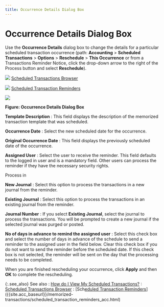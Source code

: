 ```yaml
---
title: Occurrence Details Dialog Box
---
```


# Occurrence Details Dialog Box 


Use the **Occurrence Details**  dialog box to change the details for a particular scheduled transaction  occurrence (path: **Accounting** >  **Scheduled Transactions** > **Options** > **Reschedule**  > **This Occurrence** or from a  Transactions Reminder Notice, click the drop-down arrow to the right of  the Process button and select **Reschedule**).


![]({{site.acc_baseurl}}/img/lens.gif) [Scheduled  Transactions Browser]({{site.acc_baseurl}}/memorized-transactions/scheduled_transactions_browser_acc.html)


![]({{site.acc_baseurl}}/img/lens.gif) [Scheduled  Transaction Reminders]({{site.acc_baseurl}}/memorized-transactions/scheduled_transaction_reminders_acc.html)


![]({{site.acc_baseurl}}/img/occurrence_details_dialog_box_acc.gif)


**Figure: Occurrence Details Dialog Box**


**Template Description**
: This field displays the description of the memorized  transaction template that was scheduled.


**Occurrence Date**
: Select the new scheduled date for the occurrence.


**Original Occurrence Date**
: This field displays the previously scheduled date  of the occurrence.


**Assigned User**
: Select the user to receive the reminder. This field  defaults to the logged in user and is a mandatory field. Other users can  process the reminder if they have the necessary security rights.


Process in


**New Journal**
: Select this option to process the transactions in  a new journal from the reminder.


**Existing Journal**
: Select this option to process the transactions in  an existing journal from the reminder.


**Journal Number**
: If you select **Existing 
 Journal**, select the journal to process the transactions. You will  be prompted to create a new journal if the selected journal was purged  or posted.


**No of days in advance to remind the assigned  user**
: Select this check box and select the number of days  in advance of the schedule to send a reminder to the assigned user in  the field below. Clear this check box if you do not want to send the reminder  before the scheduled date. If this check box is not selected, the reminder  will be sent on the day that the processing needs to be completed.


When you are finished rescheduling your occurrence, click  **Apply** and then **OK**  to complete the rescheduling.


{:.see_also}
See also
: [How  do I View My Scheduled Transactions?]({{site.acc_baseurl}}/memorized-transactions/how_do_i_view_my_scheduled_transactions_acc.html)
: [Scheduled  Transactions Browser]({{site.acc_baseurl}}/memorized-transactions/scheduled_transactions_browser_acc.html)
: [Sch[eduled Transaction Reminders]({{site.acc_baseurl}}/memorized-transactions/scheduled_transactions_browser_acc.html)]({{site.acc_baseurl}}/memorized-transactions/scheduled_transaction_reminders_acc.html)
